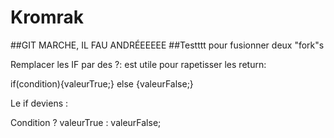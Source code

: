 # Kromrak
##GIT MARCHE, IL FAU ANDRÉEEEEE
##Testttt pour fusionner deux "fork"s

Remplacer les IF par des ?: est utile pour rapetisser les return:

if(condition){valeurTrue;} else {valeurFalse;}

Le if deviens :

Condition ? valeurTrue : valeurFalse;
